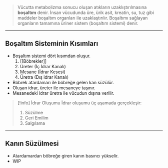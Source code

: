 >Vücutta metabolizma sonucu oluşan atıkların uzaklıştırılmasına **boşaltım** denir. İnsan vücudunda üre, ürik asit, kreatin, su, tuz gibi maddeler boşaltım organları ile uzaklaştırılır. Boşaltımı sağlayan organların tamamına üriner sistem (boşaltım sistemi) denir.

---
## Boşaltım Sisteminin Kısımları
- Boşaltım sistemi dört kısımdan oluşur.
	1. [[Böbrekler]]
	2. Üreter (İç İdrar Kanalı)
	3. Mesane (İdrar Kesesi)
	4. Üretra (Dış idrar Kanalı)
- Böbrek atardamarı ile böbreğe gelen kan süzülür.
- Oluşan idrar, üreter ile mesaneye taşınır.
- Mesanedeki idrar üretra ile vücudun dışına verilir.

> [!info] İdrar Oluşumu
> İdrar oluşumu üç aşamada gerçekleşir:
> 1. Süzülme
> 2. Geri Emilim
> 3. Salgılama

---
## Kanın Süzülmesi
- Atardamardan böbreğe giren kanın basıncı yükselir.
- WIP